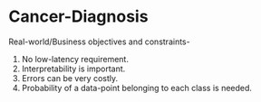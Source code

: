 # Cancer-Diagnosis
Real-world/Business objectives and constraints-
1) No low-latency requirement.
2) Interpretability is important.
3) Errors can be very costly.
4) Probability of a data-point belonging to each class is needed.
